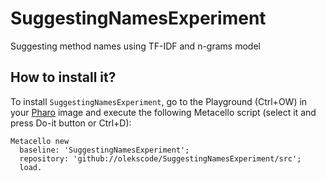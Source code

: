 # SuggestingNamesExperiment
Suggesting method names using TF-IDF and n-grams model

## How to install it?

To install `SuggestingNamesExperiment`, go to the Playground (Ctrl+OW) in your [Pharo](https://pharo.org/) image and execute the following Metacello script (select it and press Do-it button or Ctrl+D):

```Smalltalk
Metacello new
  baseline: 'SuggestingNamesExperiment';
  repository: 'github://olekscode/SuggestingNamesExperiment/src';
  load.
```
